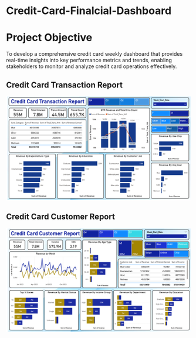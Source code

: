 # Credit-Card-Finalcial-Dashboard

<h1>Project Objective</h1>
To develop a comprehensive credit
card weekly dashboard that
provides real-time insights into key
performance metrics and trends,
enabling stakeholders to monitor
and analyze credit card operations
effectively.

<h2>Credit Card Transaction Report</h2>
<img src="https://github.com/naushadcom/Credit-Card-Finalcial-Dashboard/blob/main/screenshot/Credit_card_transaction_report.png">


<h2>Credit Card Customer Report</h2>
<img src="https://github.com/naushadcom/Credit-Card-Finalcial-Dashboard/blob/main/screenshot/credit_card_customer_report.png">